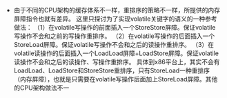 - 由于不同的CPU架构的缓存体系不一样，重排序的策略不一样，所提供的内存屏障指令也就有差异。
  这里只探讨为了实现volatile关键字的语义的一种参考做法：
  （1）在volatile写操作的前面插入一个StoreStore屏障。保证volatile写操作不会和之前的写操作重排序。
  （2）在volatile写操作的后面插入一个StoreLoad屏障。保证volatile写操作不会和之后的读操作重排序。
  （3）在volatile读操作的后面插入一个LoadLoad屏障+LoadStore屏障。保证volatile读操作不会和之后的读操作、写操作重排序。
  具体到x86平台上，其实不会有LoadLoad、LoadStore和StoreStore重排序，只有StoreLoad一种重排序（内存屏障），也就是只需要在volatile写操作后面加上StoreLoad屏障。其他的CPU架构做法不一